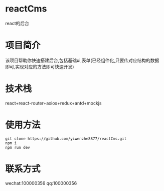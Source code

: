 # reactCms
react的后台

# 项目简介
该项目帮助你快速搭建后台,包括基础ui,表单(已经组件化,只要传对应结构的数据即可,实现对应的方法即可快速开发)

# 技术栈
react+react-router+axios+redux+antd+mockjs

# 使用方法
```
git clone https://github.com/yiwenzhe8877/reactCms.git
npm i
npm run dev
```
# 联系方式
wechat:100000356
qq:100000356
